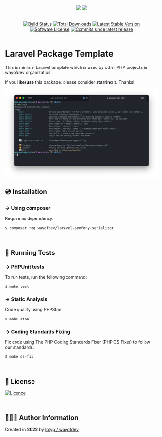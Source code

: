 <br>

<div align="center">
<img width="456" src="https://raw.githubusercontent.com/wayofdev/laravel-symfony-serializer/master/assets/logo.gh-light-mode-only.png#gh-light-mode-only">
<img width="456" src="https://raw.githubusercontent.com/wayofdev/laravel-symfony-serializer/master/assets/logo.gh-dark-mode-only.png#gh-dark-mode-only">
</div>


<br>

<br>

<div align="center">
<a href="https://github.com/wayofdev/laravel-symfony-serializer/actions"><img alt="Build Status" src="https://img.shields.io/endpoint.svg?url=https%3A%2F%2Factions-badge.atrox.dev%2Fwayofdev%2Flaravel-symfony-serializer%2Fbadge&style=flat-square"/></a>
<a href="https://packagist.org/packages/wayofdev/laravel-symfony-serializer"><img src="https://img.shields.io/packagist/dt/wayofdev/laravel-symfony-serializer?&style=flat-square" alt="Total Downloads"></a>
<a href="https://packagist.org/packages/wayofdev/laravel-symfony-serializer"><img src="https://img.shields.io/packagist/v/wayofdev/laravel-symfony-serializer?&style=flat-square" alt="Latest Stable Version"></a>
<a href="https://packagist.org/packages/wayofdev/laravel-symfony-serializer"><img src="https://img.shields.io/packagist/l/wayofdev/laravel-symfony-serializer?style=flat-square&color=blue" alt="Software License"/></a>
<a href="https://packagist.org/packages/wayofdev/laravel-symfony-serializer"><img alt="Commits since latest release" src="https://img.shields.io/github/commits-since/wayofdev/laravel-symfony-serializer/latest?style=flat-square"></a>
</div>

<br>

# Laravel Package Template

This is minimal Laravel template which is used by other PHP projects in wayofdev organization.

If you **like/use** this package, please consider **starring** it. Thanks!

![Screenshot](assets/screenshot.png)

## 💿 Installation

### → Using composer

Require as dependency:

```bash
$ composer req wayofdev/laravel-symfony-serializer
```

<br>

## 🧪 Running Tests

### → PHPUnit tests

To run tests, run the following command:

```bash
$ make test
```

### → Static Analysis

Code quality using PHPStan:

```bash
$ make stan
```

### → Coding Standards Fixing

Fix code using The PHP Coding Standards Fixer (PHP CS Fixer) to follow our standards:

```bash
$ make cs-fix
```

<br>

## 🤝 License

[![Licence](https://img.shields.io/github/license/wayofdev/laravel-symfony-serializer?style=for-the-badge&color=blue)](./LICENSE)

<br>

## 🙆🏼‍♂️ Author Information

Created in **2022** by [lotyp / wayofdev](https://github.com/wayofdev)

<br>
